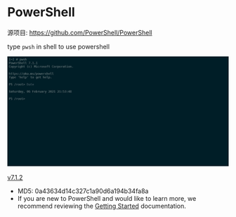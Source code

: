 # PowerShell

源项目: <https://github.com/PowerShell/PowerShell>

type `pwsh` in shell to use powershell

![pwsh](/powershell/pwsh.png)

[v7.1.2](/powershell/build/powershell_7.1.2.qpkg)

- MD5: 0a43634d14c327c1a90d6a194b34fa8a
- If you are new to PowerShell and would like to learn more, we recommend reviewing the [Getting Started](https://github.com/PowerShell/PowerShell/tree/master/docs/learning-powershell) documentation.

